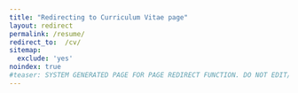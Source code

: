 ```yaml
---
title: "Redirecting to Curriculum Vitae page"
layout: redirect
permalink: /resume/
redirect_to:  /cv/
sitemap:
  exclude: 'yes'
noindex: true
#teaser: SYSTEM GENERATED PAGE FOR PAGE REDIRECT FUNCTION. DO NOT EDIT/RENAME/REMOVE THIS PAGE.
---
```

